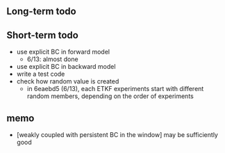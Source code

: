 ## Long-term todo

## Short-term todo
* use explicit BC in forward model
  * 6/13: almost done
* use explicit BC in backward model
* write a test code
* check how random value is created
  * in 6eaebd5 (6/13), each ETKF experiments start with different random members, depending on the order of experiments

## memo
* [weakly coupled with persistent BC in the window] may be sufficiently good

